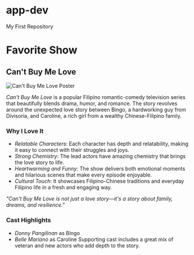 # app-dev
My First Repository
# Favorite Show

## Can't Buy Me Love

![Can't Buy Me Love Poster]([https://via.placeholder.com/600x400.png?text=Can't+Buy+Me+Love+Poster](https://www.google.com/url?sa=i&url=https%3A%2F%2Fwww.justwatch.com%2Fph%2Ftv-show%2Fcant-buy-me-love-2023&psig=AOvVaw3wAh7a96zMrczjE7pvlduT&ust=1746771703843000&source=images&cd=vfe&opi=89978449&ved=0CBQQjRxqFwoTCLC41--dk40DFQAAAAAdAAAAABAR))

*Can't Buy Me Love* is a popular Filipino romantic-comedy television series that beautifully blends drama, humor, and romance. The story revolves around the unexpected love story between Bingo, a hardworking guy from Divisoria, and Caroline, a rich girl from a wealthy Chinese-Filipino family.

### Why I Love It

- *Relatable Characters*: Each character has depth and relatability, making it easy to connect with their struggles and joys.
- *Strong Chemistry*: The lead actors have amazing chemistry that brings the love story to life.
- *Heartwarming and Funny*: The show delivers both emotional moments and hilarious scenes that make every episode enjoyable.
- *Cultural Touch*: It showcases Filipino-Chinese traditions and everyday Filipino life in a fresh and engaging way.

*"Can't Buy Me Love is not just a love story—it's a story about family, dreams, and resilience."*


### Cast Highlights
- *Donny Pangilinan* as Bingo
- *Belle Mariano* as Caroline
Supporting cast includes a great mix of veteran and new actors who add depth to the story.
